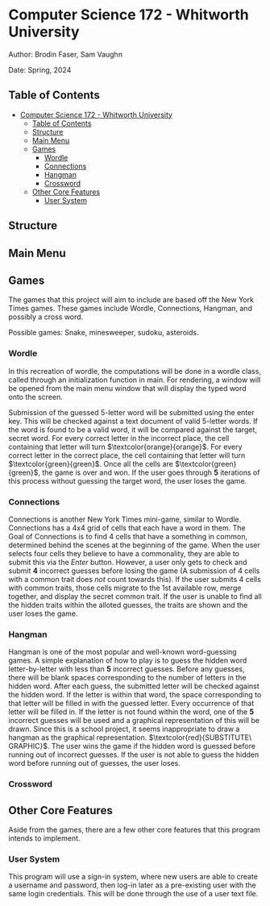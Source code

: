 # Computer Science 172 - Whitworth University
Author: Brodin Faser, Sam Vaughn

Date: Spring, 2024 

## Table of Contents

- [Computer Science 172 - Whitworth University](#computer-science-172---whitworth-university)
  - [Table of Contents](#table-of-contents)
  - [Structure](#structure)
  - [Main Menu](#main-menu)
  - [Games](#games)
    - [Wordle](#wordle)
    - [Connections](#connections)
    - [Hangman](#hangman)
    - [Crossword](#crossword)
  - [Other Core Features](#other-core-features)
    - [User System](#user-system)

## Structure

## Main Menu

## Games
The games that this project will aim to include are based off the New York Times games. 
These games include Wordle, Connections, Hangman, and possibly a cross word.

Possible games: Snake, minesweeper, sudoku, asteroids.

### Wordle
In this recreation of wordle, the computations will be done in a wordle class, called through an initialization function in main. 
For rendering, a window will be opened from the main menu window that will display the typed word onto the screen. 

Submission of the guessed 5-letter word will be submitted using the enter key.
This will be checked against a text document of valid 5-letter words. If the word is found to be a valid word, it will be compared against the target, secret word.
For every correct letter in the incorrect place, the cell containing that letter will turn $\textcolor{orange}{orange}$.
For every correct letter in the correct place, the cell containing that letter will turn $\textcolor{green}{green}$. 
Once all the cells are $\textcolor{green}{green}$, the game is over and won. 
If the user goes through **5** iterations of this process without guessing the target word, the user loses the game.

### Connections
Connections is another New York Times mini-game, similar to Wordle.
Connections has a 4x4 grid of cells that each have a word in them.
The Goal of Connections is to find 4 cells that have a something in common, determined behind the scenes at the beginning of the game. 
When the user selects four cells they believe to have a commonality, they are able to submit this via the *Enter* button.
However, a user only gets to check and submit **4** incorrect guesses before losing the game
(A submission of 4 cells with a common trait does *not* count towards this).
If the user submits 4 cells with common traits, those cells migrate to the 1st available row, merge together, and display the secret common trait.
If the user is unable to find all the hidden traits within the alloted guesses, the traits are shown and the user loses the game.

### Hangman
Hangman is one of the most popular and well-known word-guessing games.
A simple explanation of how to play is to guess the hidden word letter-by-letter with less than **5** incorrect guesses.
Before any guesses, there will be blank spaces corresponding to the number of letters in the hidden word.
After each guess, the submitted letter will be checked against the hidden word.
If the letter is within that word, the space corresponding to that letter will be filled in with the guessed letter. 
Every occurrence of that letter will be filled in.
If the letter is not found within the word, one of the **5** incorrect guesses will be used and a graphical representation of this will be drawn. 
Since this is a school project, it seems inappropriate to draw a hangman as the graphical representation.
$\textcolor{red}{SUBSTITUTE\ GRAPHIC}$.
The user wins the game if the hidden word is guessed before running out of incorrect guesses. 
If the user is not able to guess the hidden word before running out of guesses, the user loses.

### Crossword

## Other Core Features

Aside from the games, there are a few other core features that this program intends to implement. 

### User System

This program will use a sign-in system, where new users are able to create a username and password, then log-in later as a pre-existing user with the same login credentials.
This will be done through the use of a user text file. 
